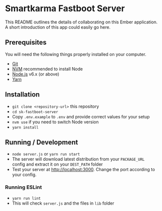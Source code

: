 # Smartkarma Fastboot Server

This README outlines the details of collaborating on this Ember application.
A short introduction of this app could easily go here.

## Prerequisites

You will need the following things properly installed on your computer.

* [Git](https://git-scm.com/)
* [NVM](https://github.com/creationix/nvm) recommended to install Node
* [Node.js](https://nodejs.org/) v6.x (or above)
* [Yarn](https://yarnpkg.com/en/)

## Installation

* `git clone <repository-url>` this repository
* `cd sk-fastboot-server`
* Copy `.env.example` to `.env` and provide correct values for your setup
* `nvm use` if you need to switch Node version
* `yarn install`

## Running / Development

* `node server.js` or `yarn run start`
* The server will download latest distribution from your `PACKAGE_URL` config and extract it on your `DEST_PATH` folder
* Test your server at [http://localhost:3000](http://localhost:3000). Change the port according to your config.

### Running ESLint

* `yarn run lint`
* This will check `server.js` and the files in `lib` folder
